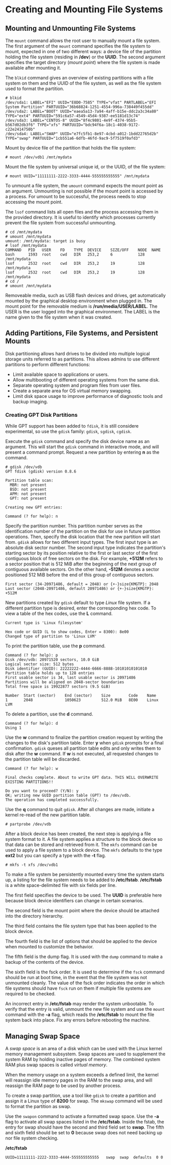 # Creating and Mounting File Systems

## Mounting and Unmounting File Systems

The ```mount``` command allows the root user to manually mount a file system.
 The first argument of the ```mount``` command specifies the file system to 
 mount, expected in one of two different ways: a device file of the partition
 holding the file system (residing in **/dev**) or the __UUID__.  The second 
 argument specifies the target directory (_mount point_) where the file system 
 is made available after mounting it.

The ```blkid``` command gives an overview of existing partitions with a file
 system on them and the UUID of the file system, as well as the file system
 used to format the partition.

```
# blkid
/dev/sda1: LABEL="EFI" UUID="E8D0-7585" TYPE="vfat" PARTLABEL="EFI System Partition" PARTUUID="36b68824-1251-4554-996a-738449f455dd"
/dev/sda2: LABEL="BOOT" UUID="eaea5a13-7a94-4aff-b15e-ddc2a3c34a80" TYPE="ext4" PARTUUID="591c6a57-4549-45d4-9387-ee5181d13c74"
/dev/sda3: LABEL="CENTOS-8" UUID="8f4c9801-4e9f-4374-95b5-b567d02db3f6" TYPE="xfs" PARTUUID="bdc94f6a-18c1-4038-9172-c22e2414750b"
/dev/sda4: LABEL="SWAP" UUID="e7fc5fb1-8e97-4cbd-a012-1bdd22765d2b" TYPE="swap" PARTUUID="1cb551a6-6dfb-46fd-9ac9-5f7519f0afd3"
```

Mount by device file of the partition that holds the file system:

```
# mount /dev/vdb1 /mnt/mydata
```

Mount the file system by universal unique id, or the UUID, of the file system:

```
# mount UUID="11111111-2222-3333-4444-555555555555" /mnt/mydata
```

To unmount a file system, the ```umount``` command expects the mount point as
 an argument. Unmounting is not possible if the mount point is accessed by a
 process. For umount to be successful, the process needs to stop accessing the
 mount point.

The ```lsof``` command lists all open files and the process accessing them in
 the provided directory. It is useful to identify which processes currently
 prevent the file system from successful unmounting.

```
# cd /mnt/mydata
# umount /mnt/mydata
umount: /mnt/mydata: target is busy
# lsof /mnt/mydata
COMMAND   PID   USER    FD    TYPE  DEVICE    SIZE/OFF    NODE  NAME
bash      1593  root    cwd   DIR   253,2     6           128   /mnt/mydata
lsof      2532  root    cwd   DIR   253,2     19          128   /mnt/mydata
lsof      2532  root    cwd   DIR   253,2     19          128   /mnt/mydata
# cd /
# umount /mnt/mydata
```

Removeable media, such as USB flash devices and drives, get automatically
 mounted by the graphical desktop environment when plugged in. The mount point
 for the removable medium is **/run/media/USER/LABEL**. The USER is the user
 logged into the graphical environment. The LABEL is the name given to the
 file system when it was created.

## Adding Partitions, File Systems, and Persistent Mounts

Disk partitioning allows hard drives to be divided into multiple logical storage
 units referred to as partitions. This allows admins to use different partitions
 to perform different functions:

* Limit available space to applications or users.
* Allow multibooting of different operating systems from the same disk.
* Separate operating system and program files from user files.
* Create a separate area for OS virtual memory swapping.
* Limit disk space usage to improve performance of diagnostic tools and backup imaging.

### Creating GPT Disk Partitions

While GPT support has been added to ```fdisk```, it is still considere
 experimental, so use the ```gdisk``` family: ```gdisk```, ```sgdisk```, 
 ```cgdisk```.

Execute the ```gdisk``` command and specify the disk device name as an argument.
 This will start the ```gdisk``` command in interactive mode, and will present
 a command prompt. Request a new partition by entering **n** as the command.

```
# gdisk /dev/vdb
GPT fdisk (gdisk) version 0.8.6

Partition table scan:
  MBR: not present
  BSD: not present
  APM: not present
  GPT: not present

Creating new GPT entries:

Command (? for help): n
```

Specify the partition number. This partition number serves as the identification
 number of the partition on the disk for use in future partition operations.
 Then, specify the disk location that the new partition will start from. 
 ```gdisk``` allows for two different input types. The first input type is an 
 absolute disk sector number. The second input type indicates the partition's
 starting sector by its position relative to the first or last sector of the
 first contiguous block of free sectors on the disk. For example, **+512M**
 refers to a sector position that is 512 MiB after the beginning of the next
 group of contiguous available sectors. On the other hand, **-512M** denotes a
 sector positioned 512 MiB before the end of this group of contiguous sectors.

```
First sector (34-20971486, default = 2048) or {+-}size{KMGTP}: 2048
Last sector (2048-20971486, default 20971486) or {+-}size{KMGTP}: +512M
```

New partitions created by ```gdisk``` default to type _Linux_ file system. If a
 different partition type is desired, enter the corresponding hex code. To view
 a table of the hex codes, use the **L** command. 

```
Current type is 'Linux filesystem'

Hex code or GUID (L to show codes, Enter = 8300): 8e00
Changed type of partition to 'Linux LVM'

```

To print the partition table, use the **p** command. 

```
Command (? for help): p
Disk /dev/vdb: 20971520 sectors, 10.0 GiB
Logical sector size: 512 bytes
Disk identifier (GUID): 22222222-4444-6666-8888-10101010101010
Partition table holds up to 128 entries
First usable sector is 34, last usable sector is 20971486
Partitions will be aligned on 2048-sector boundaries
Total free space is 19922877 sectors (9.5 GiB)

Number  Start (sector)    End (sector)    Size        Code    Name
1       2048              1050623         512.0 MiB   8E00    Linux LVM
```

To delete a partition, use the **d** command.

```
Command (? for help): d
Using 1
```

Use the **w** command to finalize the partition creation request by writing the 
 changes to the disk's partition table. Enter **y** when ```gdisk``` prompts 
 for a final confirmation. ```gdisk``` queses all partition table edits and only
 writes them to disk after the **w** command. If **w** is not executed, all
 requested changes to the partition table will be discarded.

```
Command (? for help): w

Final checks complete. About to write GPT data. THIS WILL OVERWRITE EXISTING PARTITIONS!!

Do you want to proceed? (Y/N): y
OK; writing new GUID partition table (GPT) to /dev/vdb.
The operation has completed successfully.
```

Use the **q** command to quit ```gdisk```.  After all changes are made, 
 initiate a kernel re-read of the new partition table.

```
# partprobe /dev/vdb
```

After a block device has been created, the next step is applying a file system
 format to it. A file system applies a structure to the block device so that
 data can be stored and retrieved from it. The ```mkfs``` command can be used
 to apply a file system to a block device. The ```mkfs``` defaults to the type
 **ext2** but you can specify a type with the **-t** flag.

```
# mkfs -t xfs /dev/vdb1
```

To make a file system be persistently mounted every time the system starts up, 
 a listing for the file system needs to be added to **/etc/fstab**. **/etc/fstab** 
 is a white space-delimited file with six fields per line. 

The first field specifies the device to be used. The **UUID** is preferable here
 because block device identifiers can change in certain scenarios.

The second field is the mount point where the device should be attached into the
 directory hierarchy.

The third field contains the file system type that has been applied to the block
 device.

The fourth field is the list of options that should be applied to the device
 when mounted to customize the behavior.

The fifth field is the dump flag. It is used with the ```dump``` command to make
 a backup of the contents of the device.

The sixth field is the fsck order. It is used to determine if the ```fsck``` 
 command should be run at boot time, in the event that the file system was not 
 unmounted cleanly. The value of the fsck order indicates the order in which 
 file systems should have ```fsck``` run on them if multiple file systems are
 required to be checked.
 
An incorrect entry in **/etc/fstab** may render the system unbootable. To verify
 that the entry is valid, unmount the new file system and use the ```mount```
 command with the **-a** flag, which reads the **/etc/fstab** to mount the file
 system back into place. Fix any errors before rebooting the machine.

## Managing Swap Space

A _swap space_ is an area of a disk which can be used with the Linux kernel
 memory management subsystem. Swap spaces are used to supplement the system RAM
 by holding inactive pages of memory. The combined system RAM plus swap spaces
 is called _virtual memory_.

When the memory usage on a system exceeds a defined limit, the kernel will
 reassign idle memory pages in the RAM to the swap area, and will reassign the 
 RAM page to be used by another process.

To create a swap partition, use a tool like ```gdisk``` to create a partition
 and assign it a Linux type of **8200** for swap. The ```mkswap``` command will
 be used to format the partition as swap.

Use the ```swapon``` command to activate a formatted swap space. Use the **-a**
 flag to activate all swap spaces listed in the **/etc/fstab**. Inside the fstab,
 the entry for swap should have the second and third field set to **swap**. The
 fifth and sixth field should be set to **0** because swap does not need backing
 up nor file system checking.

**/etc/fstab**
```
UUID=11111111-2222-3333-4444-555555555555   swap  swap  defaults  0 0
```


